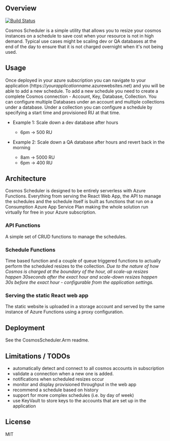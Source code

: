 ## Overview

[![Build Status](https://dev.azure.com/alexdrenea/ComsosScheduler/_apis/build/status/ComsosScheduler-CI?branchName=master)](https://dev.azure.com/alexdrenea/ComsosScheduler/_build/latest?definitionId=13&branchName=master)

Cosmos Scheduler is a simple utility that allows you to resize your cosmos instances on a schedule to save cost when your resource is not in high demand. 
Typical use cases might be scaling dev or QA databases at the end of the day to ensure that it is not charged overnight when it's not being used.

## Usage

Once deployed in your azure subscription you can navigate to your application (https://*yourapplicationname*.azurewebsites.net) and you will be able to add a new schedule.  To add a new schedule you need to create a complete Cosmos connection - Account, Key, Database, Collection. You can configure multiple Databases under an account and multiple collections under a database. Under a collection you can configure a schedule by specifying a start time and provisioned RU at that time. 
- Example 1: Scale down a dev database after hours
   - 6pm -> 500 RU
   
- Example 2:  Scale down a QA database after hours and revert back in the morning
  - 8am -> 5000 RU
  - 6pm -> 400 RU


## Architecture
Cosmos Scheduler is designed to be entirely serverless with Azure Functions. Everything from serving the React Web App, the API to manage the schedules and the schedule itself is built as functions that run on a Consumption Azure App Service Plan making the whole solution run virtually for free in your Azure subscription.

### API Functions
A simple set of CRUD functions to manage the schedules.

### Schedule Functions
Time based function and a couple of queue triggered functions to actually perform the scheduled resizes to the collection.
*Due to the nature of how Cosmos is charged at the boundary of the hour, all scale-up resizes happen 30seconds after the exact hour and scale-down resizes happen 30s before the exact hour - configurable from the application settings.*

### Serving the static React web app
The static website is uploaded in a storage account and served by the same instance of Azure Functions using a proxy configuration.


## Deployment
See the CosmosScheduler.Arm readme.


## Limitations / TODOs
- automatically detect and connect to all cosmos accounts in subscription
- validate a connection when a new one is added.
- notifications when scheduled resizes occur
- monitor and display provisioned throughput in the web app
- recommend a schedule based on history
- support for more complex schedules (i.e. by day of week)
- use KeyVault to store keys to the accounts that are set up in the application


## License
MIT
